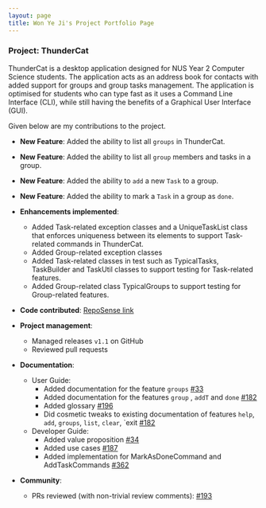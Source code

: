 ```yaml
---
layout: page
title: Won Ye Ji's Project Portfolio Page
---
```


### Project: ThunderCat

ThunderCat is a desktop application designed for NUS Year 2 Computer Science students. The application acts as an 
address book for contacts with added support for groups and group tasks management. The application is optimised for 
students who can type fast as it uses a Command Line Interface (CLI), while still having the benefits of a Graphical 
User Interface (GUI).

Given below are my contributions to the project.

* **New Feature**: Added the ability to list all `groups` in ThunderCat.
* **New Feature**: Added the ability to list all `group` members and tasks in a group.
* **New Feature**: Added the ability to `add` a new `Task` to a group.
* **New Feature**: Added the ability to mark a `Task` in a group as `done`.


* **Enhancements implemented**:
  * Added Task-related exception classes and a UniqueTaskList class that enforces uniqueness between its elements to support Task-related commands in ThunderCat.
  * Added Group-related exception classes
  * Added Task-related classes in test such as TypicalTasks, TaskBuilder and TaskUtil classes to support testing for Task-related features.
  * Added Group-related class TypicalGroups to support testing for Group-related features.

* **Code contributed**: [RepoSense link](https://nus-cs2103-ay2122s1.github.io/tp-dashboard/?search=wonyeji&sort=groupTitle&sortWithin=title&since=2021-09-17&timeframe=commit&mergegroup=&groupSelect=groupByRepos&breakdown=false)


* **Project management**:
  * Managed releases `v1.1` on GitHub
  * Reviewed pull requests
  

* **Documentation**:
  * User Guide:
    * Added documentation for the feature `groups` [\#33](https://github.com/AY2122S1-CS2103T-W17-3/tp/pull/33)
    * Added documentation for the features `group` , `addT` and `done` [\#182](https://github.com/AY2122S1-CS2103T-W17-3/tp/pull/182)
    * Added glossary [\#196](https://github.com/AY2122S1-CS2103T-W17-3/tp/pull/196)
    * Did cosmetic tweaks to existing documentation of features `help`, `add`, `groups`, `list`, `clear`, `exit [\#182](https://github.com/AY2122S1-CS2103T-W17-3/tp/pull/182)
  * Developer Guide:
    * Added value proposition [\#34](https://github.com/AY2122S1-CS2103T-W17-3/tp/pull/34)
    * Added use cases [\#187](https://github.com/AY2122S1-CS2103T-W17-3/tp/pull/187)
    * Added implementation for MarkAsDoneCommand and AddTaskCommands [\#362](https://github.com/AY2122S1-CS2103T-W17-3/tp/pull/362)


* **Community**:
  * PRs reviewed (with non-trivial review comments): [\#193](https://github.com/AY2122S1-CS2103T-W17-3/tp/pull/193)


